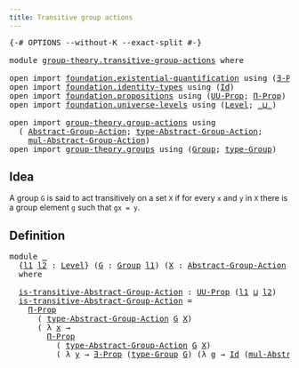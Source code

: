 ```yaml
---
title: Transitive group actions
---
```


<pre class="Agda"><a id="50" class="Symbol">{-#</a> <a id="54" class="Keyword">OPTIONS</a> <a id="62" class="Pragma">--without-K</a> <a id="74" class="Pragma">--exact-split</a> <a id="88" class="Symbol">#-}</a>

<a id="93" class="Keyword">module</a> <a id="100" href="group-theory.transitive-group-actions.html" class="Module">group-theory.transitive-group-actions</a> <a id="138" class="Keyword">where</a>

<a id="145" class="Keyword">open</a> <a id="150" class="Keyword">import</a> <a id="157" href="foundation.existential-quantification.html" class="Module">foundation.existential-quantification</a> <a id="195" class="Keyword">using</a> <a id="201" class="Symbol">(</a><a id="202" href="foundation.existential-quantification.html#1666" class="Function">∃-Prop</a><a id="208" class="Symbol">)</a>
<a id="210" class="Keyword">open</a> <a id="215" class="Keyword">import</a> <a id="222" href="foundation.identity-types.html" class="Module">foundation.identity-types</a> <a id="248" class="Keyword">using</a> <a id="254" class="Symbol">(</a><a id="255" href="foundation-core.identity-types.html#1767" class="Datatype">Id</a><a id="257" class="Symbol">)</a>
<a id="259" class="Keyword">open</a> <a id="264" class="Keyword">import</a> <a id="271" href="foundation.propositions.html" class="Module">foundation.propositions</a> <a id="295" class="Keyword">using</a> <a id="301" class="Symbol">(</a><a id="302" href="foundation-core.propositions.html#1393" class="Function">UU-Prop</a><a id="309" class="Symbol">;</a> <a id="311" href="foundation-core.propositions.html#6694" class="Function">Π-Prop</a><a id="317" class="Symbol">)</a>
<a id="319" class="Keyword">open</a> <a id="324" class="Keyword">import</a> <a id="331" href="foundation.universe-levels.html" class="Module">foundation.universe-levels</a> <a id="358" class="Keyword">using</a> <a id="364" class="Symbol">(</a><a id="365" href="Agda.Primitive.html#597" class="Postulate">Level</a><a id="370" class="Symbol">;</a> <a id="372" href="Agda.Primitive.html#810" class="Primitive Operator">_⊔_</a><a id="375" class="Symbol">)</a>

<a id="378" class="Keyword">open</a> <a id="383" class="Keyword">import</a> <a id="390" href="group-theory.group-actions.html" class="Module">group-theory.group-actions</a> <a id="417" class="Keyword">using</a>
  <a id="425" class="Symbol">(</a> <a id="427" href="group-theory.group-actions.html#1205" class="Function">Abstract-Group-Action</a><a id="448" class="Symbol">;</a> <a id="450" href="group-theory.group-actions.html#1514" class="Function">type-Abstract-Group-Action</a><a id="476" class="Symbol">;</a>
    <a id="482" href="group-theory.group-actions.html#1993" class="Function">mul-Abstract-Group-Action</a><a id="507" class="Symbol">)</a>
<a id="509" class="Keyword">open</a> <a id="514" class="Keyword">import</a> <a id="521" href="group-theory.groups.html" class="Module">group-theory.groups</a> <a id="541" class="Keyword">using</a> <a id="547" class="Symbol">(</a><a id="548" href="group-theory.groups.html#2750" class="Function">Group</a><a id="553" class="Symbol">;</a> <a id="555" href="group-theory.groups.html#2993" class="Function">type-Group</a><a id="565" class="Symbol">)</a>
</pre>
## Idea

A group `G` is said to act transitively on a set `X` if for every `x` and `y` in `X` there is a group element `g` such that `gx = y`.

## Definition

<pre class="Agda"><a id="739" class="Keyword">module</a> <a id="746" href="group-theory.transitive-group-actions.html#746" class="Module">_</a>
  <a id="750" class="Symbol">{</a><a id="751" href="group-theory.transitive-group-actions.html#751" class="Bound">l1</a> <a id="754" href="group-theory.transitive-group-actions.html#754" class="Bound">l2</a> <a id="757" class="Symbol">:</a> <a id="759" href="Agda.Primitive.html#597" class="Postulate">Level</a><a id="764" class="Symbol">}</a> <a id="766" class="Symbol">(</a><a id="767" href="group-theory.transitive-group-actions.html#767" class="Bound">G</a> <a id="769" class="Symbol">:</a> <a id="771" href="group-theory.groups.html#2750" class="Function">Group</a> <a id="777" href="group-theory.transitive-group-actions.html#751" class="Bound">l1</a><a id="779" class="Symbol">)</a> <a id="781" class="Symbol">(</a><a id="782" href="group-theory.transitive-group-actions.html#782" class="Bound">X</a> <a id="784" class="Symbol">:</a> <a id="786" href="group-theory.group-actions.html#1205" class="Function">Abstract-Group-Action</a> <a id="808" href="group-theory.transitive-group-actions.html#767" class="Bound">G</a> <a id="810" href="group-theory.transitive-group-actions.html#754" class="Bound">l2</a><a id="812" class="Symbol">)</a>
  <a id="816" class="Keyword">where</a>

  <a id="825" href="group-theory.transitive-group-actions.html#825" class="Function">is-transitive-Abstract-Group-Action</a> <a id="861" class="Symbol">:</a> <a id="863" href="foundation-core.propositions.html#1393" class="Function">UU-Prop</a> <a id="871" class="Symbol">(</a><a id="872" href="group-theory.transitive-group-actions.html#751" class="Bound">l1</a> <a id="875" href="Agda.Primitive.html#810" class="Primitive Operator">⊔</a> <a id="877" href="group-theory.transitive-group-actions.html#754" class="Bound">l2</a><a id="879" class="Symbol">)</a>
  <a id="883" href="group-theory.transitive-group-actions.html#825" class="Function">is-transitive-Abstract-Group-Action</a> <a id="919" class="Symbol">=</a>
    <a id="925" href="foundation-core.propositions.html#6694" class="Function">Π-Prop</a>
      <a id="938" class="Symbol">(</a> <a id="940" href="group-theory.group-actions.html#1514" class="Function">type-Abstract-Group-Action</a> <a id="967" href="group-theory.transitive-group-actions.html#767" class="Bound">G</a> <a id="969" href="group-theory.transitive-group-actions.html#782" class="Bound">X</a><a id="970" class="Symbol">)</a>
      <a id="978" class="Symbol">(</a> <a id="980" class="Symbol">λ</a> <a id="982" href="group-theory.transitive-group-actions.html#982" class="Bound">x</a> <a id="984" class="Symbol">→</a>
        <a id="994" href="foundation-core.propositions.html#6694" class="Function">Π-Prop</a>
          <a id="1011" class="Symbol">(</a> <a id="1013" href="group-theory.group-actions.html#1514" class="Function">type-Abstract-Group-Action</a> <a id="1040" href="group-theory.transitive-group-actions.html#767" class="Bound">G</a> <a id="1042" href="group-theory.transitive-group-actions.html#782" class="Bound">X</a><a id="1043" class="Symbol">)</a>
          <a id="1055" class="Symbol">(</a> <a id="1057" class="Symbol">λ</a> <a id="1059" href="group-theory.transitive-group-actions.html#1059" class="Bound">y</a> <a id="1061" class="Symbol">→</a> <a id="1063" href="foundation.existential-quantification.html#1666" class="Function">∃-Prop</a> <a id="1070" class="Symbol">(</a><a id="1071" href="group-theory.groups.html#2993" class="Function">type-Group</a> <a id="1082" href="group-theory.transitive-group-actions.html#767" class="Bound">G</a><a id="1083" class="Symbol">)</a> <a id="1085" class="Symbol">(λ</a> <a id="1088" href="group-theory.transitive-group-actions.html#1088" class="Bound">g</a> <a id="1090" class="Symbol">→</a> <a id="1092" href="foundation-core.identity-types.html#1767" class="Datatype">Id</a> <a id="1095" class="Symbol">(</a><a id="1096" href="group-theory.group-actions.html#1993" class="Function">mul-Abstract-Group-Action</a> <a id="1122" href="group-theory.transitive-group-actions.html#767" class="Bound">G</a> <a id="1124" href="group-theory.transitive-group-actions.html#782" class="Bound">X</a> <a id="1126" href="group-theory.transitive-group-actions.html#1088" class="Bound">g</a> <a id="1128" href="group-theory.transitive-group-actions.html#982" class="Bound">x</a><a id="1129" class="Symbol">)</a> <a id="1131" href="group-theory.transitive-group-actions.html#1059" class="Bound">y</a><a id="1132" class="Symbol">)))</a>
</pre>